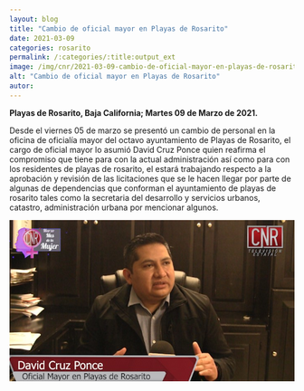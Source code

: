 ```yaml
---
layout: blog
title: "Cambio de oficial mayor en Playas de Rosarito"
date: 2021-03-09
categories: rosarito
permalink: /:categories/:title:output_ext
image: /img/cnr/2021-03-09-cambio-de-oficial-mayor-en-playas-de-rosarito.jpg
alt: "Cambio de oficial mayor en Playas de Rosarito"
autor:
---
```


**Playas de Rosarito, Baja California; Martes 09 de Marzo de 2021.** 

Desde el viernes 05 de marzo se presentó un cambio de personal en la oficina de oficialía mayor del octavo ayuntamiento de Playas de Rosarito, el cargo de oficial mayor lo asumió David Cruz Ponce quien reafirma el compromiso que tiene para con la actual administración así como para con los residentes de playas de rosarito, el estará trabajando respecto a la aprobación y revisión de las licitaciones que se le hacen llegar por parte de algunas de dependencias que conforman el ayuntamiento de playas de rosarito tales como la secretaria del desarrollo y servicios urbanos, catastro, administración urbana por mencionar algunos.

<div id="carouselExampleSlidesOnly" class="carousel slide" data-ride="carousel">
  <div class="carousel-inner">
    <div class="carousel-item active">
       <img class="d-block w-100" src="/img/cnr/2021-03-09-cambio-de-oficial-mayor-en-playas-de-rosarito.jpg" loading="lazy"  alt="Cambio de oficial mayor en Playas de Rosarito">
    </div>
  </div>
</div>
